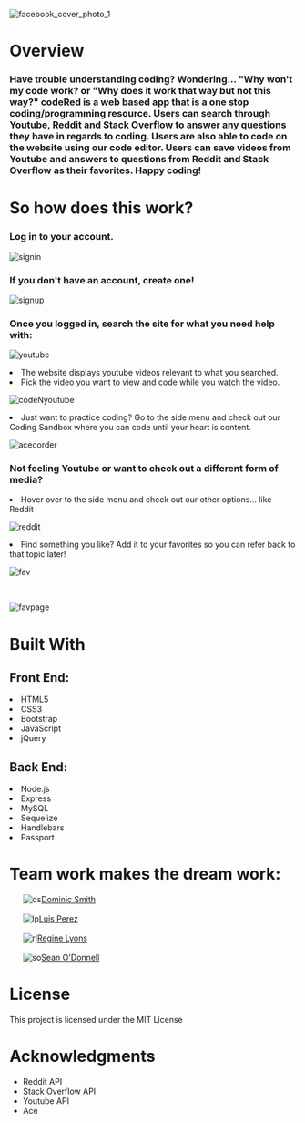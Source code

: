 
![facebook_cover_photo_1](https://user-images.githubusercontent.com/44531143/54729239-be189c80-4b58-11e9-82c1-bb9ac2e2d28a.png)

<h1>Overview</h1>
<h3>Have trouble understanding coding? Wondering... "Why won't my code work? or "Why does it work that way but not this way?" codeRed is a web based app that is a one stop coding/programming resource. Users can search through Youtube, Reddit and Stack Overflow to answer any questions they have in regards to coding. Users are also able to code on the website using our code editor. Users can save videos from Youtube and answers to questions from Reddit and Stack Overflow as their favorites. Happy coding!</h3>

<h1>So how does this work?</h1>

<h3>Log in to your account.</h3>

![signin](https://user-images.githubusercontent.com/44531143/54861021-0e2e6500-4cf9-11e9-9762-2c12c1e930bf.png)

<h3>If you don't have an account, create one!</h3>

![signup](https://user-images.githubusercontent.com/44531143/54861046-5d749580-4cf9-11e9-9c8d-3cabe1d1b598.png)

<h3>Once you logged in, search the site for what you need help with:</h3>

![youtube](https://user-images.githubusercontent.com/44531143/54861287-20aa9d80-4cfd-11e9-8ca3-30eb4f79538d.gif)

<li>The website displays youtube videos relevant to what you searched.</li>
<li>Pick the video you want to view and code while you watch the video.</li>

![codeNyoutube](https://user-images.githubusercontent.com/44531143/54855506-f93bdc80-4ccc-11e9-8c4b-ae9f9fcfe234.png)

<li>Just want to practice coding? Go to the side menu and check out our Coding Sandbox where you can code until your heart is content.</li>

![acecorder](https://user-images.githubusercontent.com/44531143/54800044-59337400-4c36-11e9-8853-35c969ca53fa.gif)


<h3>Not feeling Youtube or want to check out a different form of media?</h3>
<li>Hover over to the side menu and check out our other options... like Reddit</li>

![reddit](https://user-images.githubusercontent.com/44531143/54861448-3e790200-4cff-11e9-84eb-415bb3201ef0.gif)

<li>Find something you like? Add it to your favorites so you can refer back to that topic later!</li>

![fav](https://user-images.githubusercontent.com/44531143/54860915-8431cc80-4cf7-11e9-9017-784b79063812.png)

<br>

![favpage](https://user-images.githubusercontent.com/44531143/54861188-afb6b600-4cfb-11e9-803f-5c74b21d15de.png)

<h1>Built With</h1>
<h2>Front End:</h2>
<li>HTML5 </li>
<li>CSS3</li>
<li>Bootstrap</li>
<li>JavaScript</li>
<li>jQuery</li>

<h2>Back End:</h2>
<li>Node.js</li>
<li>Express</li>
<li>MySQL</li>
<li>Sequelize</li>
<li>Handlebars</li>
<li>Passport</li>

<h1>Team work makes the dream work:</h1>
<ul>

![ds](https://user-images.githubusercontent.com/44531143/54729880-3df43600-4b5c-11e9-9ddc-a5cbe911ac43.png)<a href="https://github.com/CodingDom" target="_blank">Dominic Smith</a></li>
<br>
<br>
![lp](https://user-images.githubusercontent.com/44531143/54729941-84e22b80-4b5c-11e9-9473-2024dc9c9f99.png)<a href="https://github.com/LuisDex" target="_blank">Luis Perez</a></li> 
<br>
<br>
![rl](https://user-images.githubusercontent.com/44531143/54729971-ab07cb80-4b5c-11e9-879d-072cf1999e33.png)<a href="https://github.com/lyore15" target="_blank">Regine Lyons</a>
<br>
<br>
![so](https://user-images.githubusercontent.com/44531143/54730004-cecb1180-4b5c-11e9-849e-351eee81a498.png)<a href="https://github.com/Seanodo8" target="_blank">Sean O'Donnell</a></li>
</ul>

<h1>License</h1>
This project is licensed under the MIT License

<h1>Acknowledgments</h1>
<ul>
<li>Reddit API</li>
<li>Stack Overflow API</li>
<li>Youtube API</li>
<li>Ace</li>
</ul>
